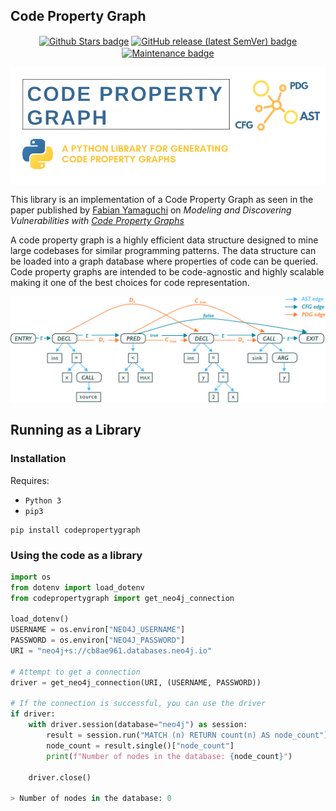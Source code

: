 ## Code Property Graph
<p align="center">
  <a href="https://github.com/markgacoka/codepropertygraph/pulse" alt="Stars"><img align="center" alt="Github Stars badge" src="https://img.shields.io/github/stars/markgacoka/codepropertygraph?style=flat-square"></a>
  <a href="https://github.com/markgacoka/codepropertygraph/releases" alt="Release"><img align="center" alt="GitHub release (latest SemVer) badge" src="https://img.shields.io/github/v/release/markgacoka/codepropertygraph?style=flat-square"></a>
  <a href="https://github.com/markgacoka/codepropertygraph/graphs/contributors" alt="Maintained"><img align="center" alt="Maintenance badge" src="https://img.shields.io/maintenance/yes/2022?style=flat-square"></a>
</p>

<p align="center"><img align="center" alt="Code Property Graph Logo" src="https://raw.githubusercontent.com/markgacoka/codepropertygraph/f86397bccb0e6077b08d3ef2bad6e08e1729912c/codepropertygraph/cpg.png"></p>

This library is an implementation of a Code Property Graph as seen in the paper published by [Fabian Yamaguchi](https://fabianyamaguchi.com/) on *Modeling and Discovering Vulnerabilities with [Code Property Graphs](https://www.sec.cs.tu-bs.de/pubs/2014-ieeesp.pdf)*

A code property graph is a highly efficient data structure designed to mine large codebases for similar programming patterns. The data structure can be loaded into a graph database where properties of code can be queried. Code property graphs are intended to be code-agnostic and highly scalable making it one of the best choices for code representation.

![Code Property Graph Demo](https://raw.githubusercontent.com/markgacoka/codepropertygraph/main/codepropertygraph/cpg_arrow.png)

## Running as a Library
### Installation
Requires:
- `Python 3`
- `pip3`
```
pip install codepropertygraph
```

### Using the code as a library
```python
import os
from dotenv import load_dotenv
from codepropertygraph import get_neo4j_connection

load_dotenv()
USERNAME = os.environ["NEO4J_USERNAME"]
PASSWORD = os.environ["NEO4J_PASSWORD"]
URI = "neo4j+s://cb8ae961.databases.neo4j.io"

# Attempt to get a connection
driver = get_neo4j_connection(URI, (USERNAME, PASSWORD))

# If the connection is successful, you can use the driver
if driver:
    with driver.session(database="neo4j") as session:
        result = session.run("MATCH (n) RETURN count(n) AS node_count")
        node_count = result.single()["node_count"]
        print(f"Number of nodes in the database: {node_count}")
    
    driver.close()

> Number of nodes in the database: 0
```

